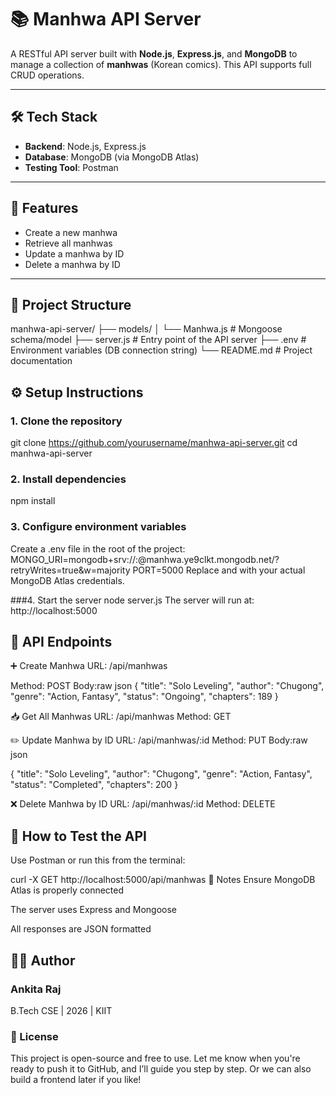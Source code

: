 # 📚 Manhwa API Server

A RESTful API server built with **Node.js**, **Express.js**, and **MongoDB** to manage a collection of **manhwas** (Korean comics). This API supports full CRUD operations.

---

## 🛠 Tech Stack

- **Backend**: Node.js, Express.js
- **Database**: MongoDB (via MongoDB Atlas)
- **Testing Tool**: Postman

---

## 🚀 Features

- Create a new manhwa
- Retrieve all manhwas
- Update a manhwa by ID
- Delete a manhwa by ID

---

## 📁 Project Structure

manhwa-api-server/
├── models/
│ └── Manhwa.js # Mongoose schema/model
├── server.js # Entry point of the API server
├── .env # Environment variables (DB connection string)
└── README.md # Project documentation


## ⚙️ Setup Instructions

### 1. Clone the repository
git clone https://github.com/yourusername/manhwa-api-server.git
cd manhwa-api-server

### 2. Install dependencies
npm install


### 3. Configure environment variables
Create a .env file in the root of the project:
MONGO_URI=mongodb+srv://<your-username>:<your-password>@manhwa.ye9clkt.mongodb.net/?retryWrites=true&w=majority
PORT=5000
Replace <your-username> and <your-password> with your actual MongoDB Atlas credentials.


###4. Start the server
node server.js
The server will run at:
http://localhost:5000


## 🔗 API Endpoints
➕ Create Manhwa
URL: /api/manhwas

Method: POST
Body:raw
json
{
  "title": "Solo Leveling",
  "author": "Chugong",
  "genre": "Action, Fantasy",
  "status": "Ongoing",
  "chapters": 189
}


📥 Get All Manhwas
URL: /api/manhwas
Method: GET



✏️ Update Manhwa by ID
URL: /api/manhwas/:id
Method: PUT
Body:raw
json

{
  "title": "Solo Leveling",
  "author": "Chugong",
  "genre": "Action, Fantasy",
  "status": "Completed",
  "chapters": 200
}



❌ Delete Manhwa by ID
URL: /api/manhwas/:id
Method: DELETE



## 🧪 How to Test the API
Use Postman or run this from the terminal:

curl -X GET http://localhost:5000/api/manhwas
📌 Notes
Ensure MongoDB Atlas is properly connected

The server uses Express and Mongoose

All responses are JSON formatted

## 👩‍💻 Author
### Ankita Raj
B.Tech CSE | 2026 | KIIT

### 📂 License
This project is open-source and free to use.
Let me know when you're ready to push it to GitHub, and I’ll guide you step by step. Or we can also build a frontend later if you like!








